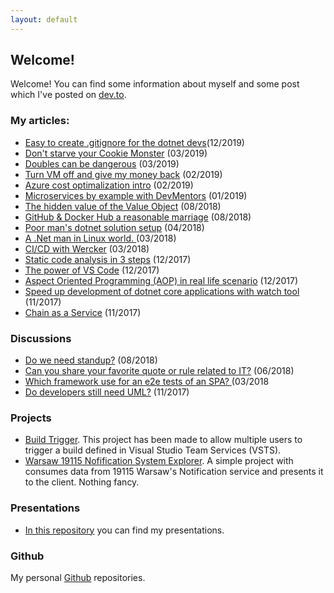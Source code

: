 ```yaml
---
layout: default
---
```


## Welcome!

Welcome! You can find some information about myself and some post which I've posted on [dev.to](https://dev.to/rafalpienkowski).

### My articles:

- [Easy to create .gitignore for the dotnet devs](/posts/2019/12/gitignore)(12/2019)
- [Don't starve your Cookie Monster](/posts/2019/03/dont-starve-your-cookie-monster) (03/2019)
- [Doubles can be dangerous](/posts/2019/03/doubles-can-be-dangerous) (03/2019)
- [Turn VM off and give my money back](/posts/2019/02/turn-vm-off) (02/2019)
- [Azure cost optimalization intro](/posts/2019/02/azure-cost-opt-intro) (02/2019)
- [Microservices by example with DevMentors](/posts/2019/01/microservices-by-example-with-devmentors) (01/2019)
- [The hidden value of the Value Object](/posts/2018/08/hidden-value-of-the-value-object) (08/2018)
- [GitHub & Docker Hub a reasonable marriage](/posts/2018/08/github-docker-hub-marriage) (08/2018)
- [Poor man's dotnet solution setup](/posts/2018/04/poor-mans-solution-setup) (04/2018)
- [A .Net man in Linux world. ](/posts/2018/03/net-man-in-linux-world) (03/2018)
- [CI/CD with Wercker](/posts/2018/03/CI-CD-with-Wercker) (03/2018)
- [Static code analysis in 3 steps](/posts/2017/12/static-code-analysis-in-3-steps) (12/2017)
- [The power of VS Code](/posts/2017/12/the-power-of-vs-code) (12/2017)
- [Aspect Oriented Programming (AOP) in real life scenario](/posts/2017/12/aop-in-real-life-scenario) (12/2017)
- [Speed up development of dotnet core applications with watch tool](/posts/2017/11/speed-up-development-with-watch) (11/2017)
- [Chain as a Service](/posts/2017/11/chain-as-a-service) (11/2017)

### Discussions

- [Do we need standup?](https://dev.to/rafalpienkowski/do-we-need-stand-up-h19) (08/2018)
- [Can you share your favorite quote or rule related to IT?](https://dev.to/rafalpienkowski/can-you-share-your-favorite-quote-or-rule-related-to-it-4e7l) (06/2018)
- [Which framework use for an e2e tests of an SPA? ](https://dev.to/rafalpienkowski/which-framework-use-for-an-e2e-tests-of-an-spa--4bni) (03/2018
- [Do developers still need UML?](https://dev.to/rafalpienkowski/do-developers-still-need-uml-ajh) (11/2017)

### Projects

- [Build Trigger](https://github.com/rafalpienkowski/build-trigger). This project has been made to allow multiple users to trigger a build defined in Visual Studio Team Services (VSTS).
- [Warsaw 19115 Nofification System Explorer](https://github.com/rafalpienkowski/warsaw-19115-notifications). A simple project with consumes data from 19115 Warsaw's Notification service and presents it to the client. Nothing fancy.

### Presentations

- [In this repository](https://github.com/rafalpienkowski/presentations) you can find my presentations.

### Github

My personal [Github](https://github.com/rafalpienkowski) repositories.